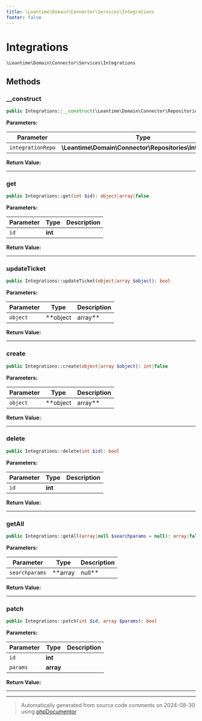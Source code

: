 ```yaml
---
title: \Leantime\Domain\Connector\Services\Integrations
footer: false
---
```


# Integrations




`\Leantime\Domain\Connector\Services\Integrations`




## Methods

### __construct



```php
public Integrations::__construct(\Leantime\Domain\Connector\Repositories\Integrations $integrationRepo): mixed
```








**Parameters:**

| Parameter | Type | Description |
|-----------|------|-------------|
| `integrationRepo` | **\Leantime\Domain\Connector\Repositories\Integrations** |  |


**Return Value:**





---
### get



```php
public Integrations::get(int $id): object|array|false
```








**Parameters:**

| Parameter | Type | Description |
|-----------|------|-------------|
| `id` | **int** |  |


**Return Value:**





---
### updateTicket



```php
public Integrations::updateTicket(object|array $object): bool
```








**Parameters:**

| Parameter | Type | Description |
|-----------|------|-------------|
| `object` | **object|array** |  |


**Return Value:**





---
### create



```php
public Integrations::create(object|array $object): int|false
```








**Parameters:**

| Parameter | Type | Description |
|-----------|------|-------------|
| `object` | **object|array** |  |


**Return Value:**





---
### delete



```php
public Integrations::delete(int $id): bool
```








**Parameters:**

| Parameter | Type | Description |
|-----------|------|-------------|
| `id` | **int** |  |


**Return Value:**





---
### getAll



```php
public Integrations::getAll(array|null $searchparams = null): array|false
```








**Parameters:**

| Parameter | Type | Description |
|-----------|------|-------------|
| `searchparams` | **array|null** |  |


**Return Value:**





---
### patch



```php
public Integrations::patch(int $id, array $params): bool
```








**Parameters:**

| Parameter | Type | Description |
|-----------|------|-------------|
| `id` | **int** |  |
| `params` | **array** |  |


**Return Value:**





---


---
> Automatically generated from source code comments on 2024-08-30 using [phpDocumentor](http://www.phpdoc.org/)
